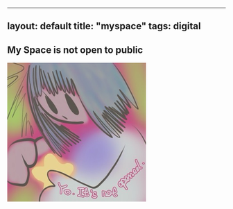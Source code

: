 
---
layout: default
title: "myspace"
tags: digital
---

## My Space is not open to public



![myspace](/assets/digital/MySpace.jpeg)
